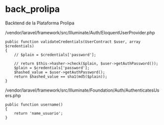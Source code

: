 # back_prolipa
Backtend de la Plataforma Prolipa

/vendor/laravel/framework/src/Illuminate/Auth/EloquentUserProvider.php

    public function validateCredentials(UserContract $user, array $credentials)
    {
        // $plain = $credentials['password'];

        // return $this->hasher->check($plain, $user->getAuthPassword());
        $plain = $credentials['password'];
        $hashed_value = $user->getAuthPassword();
        return $hashed_value == sha1(md5($plain));
    }

/vendor/laravel/framework/src/Illuminate/Foundation/Auth/AuthenticatesUsers.php

    public function username()
    {
        return 'name_usuario';
    }
